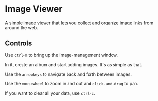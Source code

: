 # Image Viewer

A simple image viewer that lets you collect and organize image links from
around the web.

## Controls

Use `ctrl-m` to bring up the image-management window.

In it, create an album and start adding images. It's as simple as that.

Use the `arrowkeys` to navigate back and forth between images.

Use the `mousewheel` to zoom in and out and `click-and-drag` to pan.

If you want to clear all your data, use `ctrl-c`.
